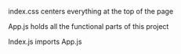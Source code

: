 index.css centers everything at the top of the page

App.js holds all the functional parts of this project

Index.js imports App.js
